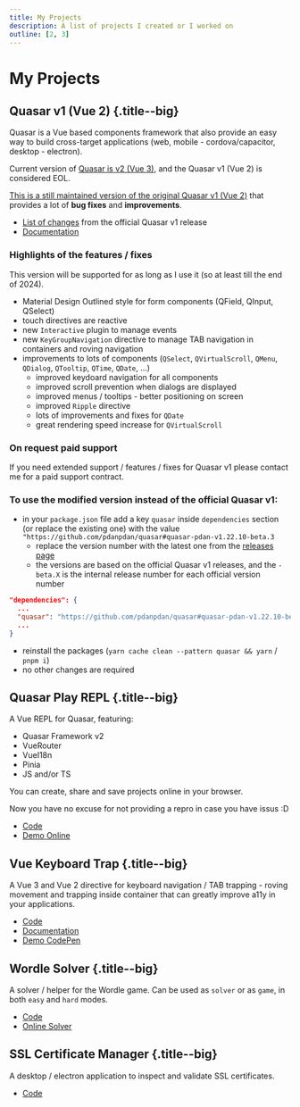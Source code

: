 ```yaml
---
title: My Projects
description: A list of projects I created or I worked on
outline: [2, 3]
---
```


# My Projects

## Quasar v1 (Vue 2) {.title--big}

Quasar is a Vue based components framework that also provide an easy way to build cross-target applications (web, mobile - cordova/capacitor, desktop - electron).

Current version of [Quasar is v2 (Vue 3)](https://quasar.dev/), and the Quasar v1 (Vue 2) is considered EOL.

[This is a still maintained version of the original Quasar v1 (Vue 2)](https://github.com/pdanpdan/quasar/releases) that provides a lot of **bug fixes** and **improvements**.

* [List of changes](https://github.com/pdanpdan/quasar/releases) from the official Quasar v1 release
* [Documentation](https://pdanpdan.github.io/quasar-docs/)

### Highlights of the features / fixes

This version will be supported for as long as I use it (so at least till the end of 2024).

* Material Design Outlined style for form components (QField, QInput, QSelect)
* touch directives are reactive
* new `Interactive` plugin to manage events
* new `KeyGroupNavigation` directive to manage TAB navigation in containers and roving navigation
* improvements to lots of components (`QSelect`, `QVirtualScroll`, `QMenu`, `QDialog`, `QTooltip`, `QTime`, `QDate`, ...)
  * improved keydoard navigation for all components
  * improved scroll prevention when dialogs are displayed
  * improved menus / tooltips - better positioning on screen
  * improved `Ripple` directive
  * lots of improvements and fixes for `QDate`
  * great rendering speed increase for `QVirtualScroll`

### On request paid support

If you need extended support / features / fixes for Quasar v1 please contact me for a paid support contract.

### To use the modified version instead of the official Quasar v1:

* in your `package.json` file add a key `quasar` inside `dependencies` section (or replace the existing one) with the value `"https://github.com/pdanpdan/quasar#quasar-pdan-v1.22.10-beta.3`
  * replace the version number with the latest one from the [releases page](https://github.com/pdanpdan/quasar/releases)
  * the versions are based on the official Quasar v1 releases, and the `-beta.X` is the internal release number for each official version number

```json {3}
"dependencies": {
  ...
  "quasar": "https://github.com/pdanpdan/quasar#quasar-pdan-v1.22.10-beta.3", // [!code focus]
  ...
}
```

* reinstall the packages (`yarn cache clean --pattern quasar && yarn` / `pnpm i`)
* no other changes are required

## Quasar Play REPL {.title--big}

A Vue REPL for Quasar, featuring:
- Quasar Framework v2
- VueRouter
- VueI18n
- Pinia
- JS and/or TS

You can create, share and save projects online in your browser.

Now you have no excuse for not providing a repro in case you have issus :D

* [Code](https://github.com/pdanpdan/quasar-play)
* [Demo Online](https://pdanpdan.github.io/quasar-play/)

## Vue Keyboard Trap {.title--big}

A Vue 3 and Vue 2 directive for keyboard navigation / TAB trapping - roving movement and trapping inside container that can greatly improve a11y in your applications.

* [Code](https://github.com/pdanpdan/vue-keyboard-trap)
* [Documentation](https://pdanpdan.github.io/vue-keyboard-trap/)
* [Demo CodePen](https://codepen.io/pdanpdan/pen/MWrzLdM)

## Wordle Solver {.title--big}

A solver / helper for the Wordle game. Can be used as `solver` or as `game`, in both `easy` and `hard` modes.

* [Code](https://github.com/pdanpdan/wordle-solver)
* [Online Solver](https://pdanpdan.github.io/wordle-solver/)

## SSL Certificate Manager {.title--big}

A desktop / electron application to inspect and validate SSL certificates.

* [Code](https://github.com/pdanpdan/ssl-certificate-manager)
